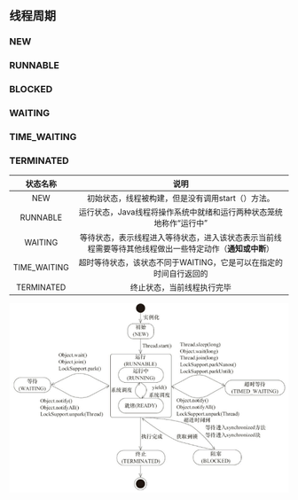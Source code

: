 ## 线程周期

### NEW

### RUNNABLE

### BLOCKED

### WAITING

### TIME_WAITING

### TERMINATED

|   状态名称   |                             说明                             |
| :----------: | :----------------------------------------------------------: |
|     NEW      |      初始状态，线程被构建，但是没有调用start（）方法。       |
|   RUNNABLE   | 运行状态，Java线程将操作系统中就绪和运行两种状态笼统地称作“运行中” |
|   WAITING    | 等待状态，表示线程进入等待状态，进入该状态表示当前线程需要等待其他线程做出一些特定动作（**通知或中断**） |
| TIME_WAITING | 超时等待状态，该状态不同于WAITING，它是可以在指定的时间自行返回的 |
|  TERMINATED  |                  终止状态，当前线程执行完毕                  |

![image-20200618215831624](image-20200618215831624.png)

